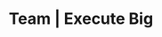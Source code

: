 ---
type: team
layout: team

title: Team | Execute Big
description: Execute Big is founded by 3 experienced event organizers from the student hackers’ community. Meet the team behind the scene.
keywords: execute,education,private school,hackathon,non-profit,innovation,program,programming,coding,school,impact,create
card: img/cards/team.png

---